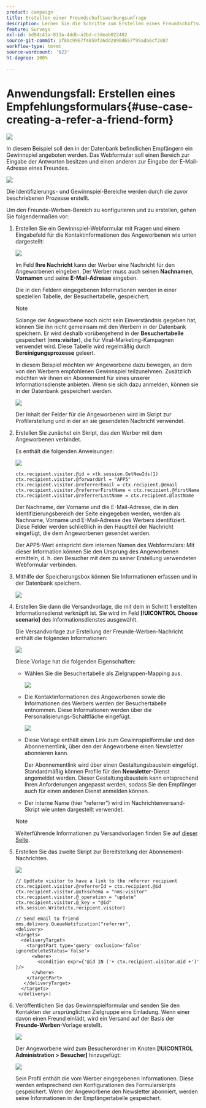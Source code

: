 ```yaml
---
product: campaign
title: Erstellen einer Freundschaftswerbungsumfrage
description: Lernen Sie die Schritte zum Erstellen eines Freundschaftswerbungsformulars kennen
feature: Surveys
exl-id: bd94c41a-813a-4ddb-a2bd-c3deab022482
source-git-commit: 1f80c9967f4859f26dd2890d657f95ada6cf2087
workflow-type: tm+mt
source-wordcount: '623'
ht-degree: 100%

---
```


# Anwendungsfall: Erstellen eines Empfehlungsformulars{#use-case-creating-a-refer-a-friend-form}

![](../../assets/common.svg)

In diesem Beispiel soll den in der Datenbank befindlichen Empfängern ein Gewinnspiel angeboten werden. Das Webformular soll einen Bereich zur Eingabe der Antworten besitzen und einen anderen zur Eingabe der E-Mail-Adresse eines Freundes.

![](assets/s_ncs_admin_survey_viral_sample_0.png)

Die Identifizierungs- und Gewinnspiel-Bereiche werden durch die zuvor beschriebenen Prozesse erstellt.

Um den Freunde-Werben-Bereich zu konfigurieren und zu erstellen, gehen Sie folgendermaßen vor:

1. Erstellen Sie ein Gewinnspiel-Webformular mit Fragen und einem Eingabefeld für die Kontaktinformationen des Angeworbenen wie unten dargestellt:

   ![](assets/s_ncs_admin_survey_viral_sample_2.png)

   Im Feld **Ihre Nachricht** kann der Werber eine Nachricht für den Angeworbenen eingeben. Der Werber muss auch seinen **Nachnamen**, **Vornamen** und seine **E-Mail-Adresse** eingeben.

   Die in den Feldern eingegebenen Informationen werden in einer speziellen Tabelle, der Besuchertabelle, gespeichert.

   >[!NOTE]
   >
   >Solange der Angeworbene noch nicht sein Einverständnis gegeben hat, können Sie ihn nicht gemeinsam mit den Werbern in der Datenbank speichern. Er wird deshalb vorübergehend in der **Besuchertabelle** gespeichert (**nms:visitor**), die für Viral-Marketing-Kampagnen verwendet wird. Diese Tabelle wird regelmäßig durch **Bereinigungsprozesse** geleert.
   >
   >In diesem Beispiel möchten wir Angeworbene dazu bewegen, an dem von den Werbern empfohlenen Gewinnspiel teilzunehmen. Zusätzlich möchten wir ihnen ein Abonnement für eines unserer Informationsdienste anbieten. Wenn sie sich dazu anmelden, können sie in der Datenbank gespeichert werden.

   ![](assets/s_ncs_admin_survey_viral_sample_5.png)

   Der Inhalt der Felder für die Angeworbenen wird im Skript zur Profilerstellung und in der an sie gesendeten Nachricht verwendet.

1. Erstellen Sie zunächst ein Skript, das den Werber mit dem Angeworbenen verbindet.

   Es enthält die folgenden Anweisungen:

   ![](assets/s_ncs_admin_survey_viral_sample_4.png)

   ```
   ctx.recipient.visitor.@id = xtk.session.GetNewIds(1)
   ctx.recipient.visitor.@forwardUrl = "APP5"
   ctx.recipient.visitor.@referrerEmail = ctx.recipient.@email
   ctx.recipient.visitor.@referrerFirstName = ctx.recipient.@firstName
   ctx.recipient.visitor.@referrerLastName = ctx.recipient.@lastName
   ```

   Der Nachname, der Vorname und die E-Mail-Adresse, die in den Identifizierungsbereich der Seite eingegeben werden, werden als Nachname, Vorname und E-Mail-Adresse des Werbers identifiziert. Diese Felder werden schließlich in den Hauptteil der Nachricht eingefügt, die dem Angeworbenen gesendet werden.

   Der APP5-Wert entspricht dem internen Namen des Webformulars: Mit dieser Information können Sie den Ursprung des Angeworbenen ermitteln, d. h. den Besucher mit dem zu seiner Erstellung verwendeten Webformular verbinden.

1. Mithilfe der Speicherungsbox können Sie Informationen erfassen und in der Datenbank speichern.

   ![](assets/s_ncs_admin_survey_viral_sample_4b.png)

1. Erstellen Sie dann die Versandvorlage, die mit dem in Schritt 1 erstellten Informationsdienst verknüpft ist. Sie wird im Feld **[!UICONTROL Choose scenario]** des Informationsdienstes ausgewählt.

   Die Versandvorlage zur Erstellung der Freunde-Werben-Nachricht enthält die folgenden Informationen:

   ![](assets/s_ncs_admin_survey_viral_sample_7.png)

   Diese Vorlage hat die folgenden Eigenschaften:

   * Wählen Sie die Besuchertabelle als Zielgruppen-Mapping aus.

      ![](assets/s_ncs_admin_survey_viral_sample_7b.png)

   * Die Kontaktinformationen des Angeworbenen sowie die Informationen des Werbers werden der Besuchertabelle entnommen. Diese Informationen werden über die Personalisierungs-Schaltfläche eingefügt.

      ![](assets/s_ncs_admin_survey_viral_sample_7a.png)

   * Diese Vorlage enthält einen Link zum Gewinnspielformular und den Abonnementlink, über den der Angeworbene einen Newsletter abonnieren kann.

      Der Abonnementlink wird über einen Gestaltungsbaustein eingefügt. Standardmäßig können Profile für den **Newsletter**-Dienst angemeldet werden. Dieser Gestaltungsbaustein kann entsprechend Ihren Anforderungen angepasst werden, sodass Sie den Empfänger auch für einen anderen Dienst anmelden können.

   * Der interne Name (hier &quot;referrer&quot;) wird im Nachrichtenversand-Skript wie unten dargestellt verwendet.
   >[!NOTE]
   >
   >Weiterführende Informationen zu Versandvorlagen finden Sie auf [dieser Seite](../../delivery/using/about-templates.md).

1. Erstellen Sie das zweite Skript zur Bereitstellung der Abonnement-Nachrichten.

   ![](assets/s_ncs_admin_survey_viral_sample_7c.png)

   ```
   // Updtate visitor to have a link to the referrer recipient
   ctx.recipient.visitor.@referrerId = ctx.recipient.@id
   ctx.recipient.visitor.@xtkschema = "nms:visitor"
   ctx.recipient.visitor.@_operation = "update" 
   ctx.recipient.visitor.@_key = "@id" 
   xtk.session.Write(ctx.recipient.visitor)
   
   // Send email to friend
   nms.delivery.QueueNotification("referrer",
   <delivery>
   <targets>
     <deliveryTarget>
       <targetPart type='query' exclusion='false' ignoreDeleteStatus='false'>
         <where>
           <condition expr={'@id IN ('+ ctx.recipient.visitor.@id +')' }/>
         </where>
       </targetPart>
      </deliveryTarget>
     </targets>
    </delivery>)
   ```

1. Veröffentlichen Sie das Gewinnspielformular und senden Sie den Kontakten der ursprünglichen Zielgruppe eine Einladung. Wenn einer davon einen Freund einlädt, wird ein Versand auf der Basis der **Freunde-Werben**-Vorlage erstellt.

   ![](assets/s_ncs_admin_survey_viral_sample_8.png)

   Der Angeworbene wird zum Besucherordner im Knoten **[!UICONTROL Administration > Besucher]** hinzugefügt:

   ![](assets/s_ncs_admin_survey_viral_sample_9.png)

   Sein Profil enthält die vom Werber eingegebenen Informationen. Diese werden entsprechend den Konfigurationen des Formularskripts gespeichert. Wenn der Angeworbene den Newsletter abonniert, werden seine Informationen in der Empfängertabelle gespeichert.
